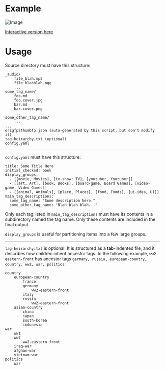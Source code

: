 # Example

![Image](https://github.com/user-attachments/assets/ddf782d8-611c-4431-a171-0b01bcbd6f2a)

[Interactive version here](https://agray.org/bookrevs/)

# Usage

Source directory must have this structure:

    _audio/
        file_blah.mp3
        file_blahblah.ogg
        ...
    some_tag_name/
        foo.md
        foo.cover.jpg
        bar.md
        bar.cover.png
        ...
    some_other_tag_name/
        ...
    ...
    origfp2thumbfp.json (auto-generated by this script, but don't modify it)
    tag-heirarchy.txt (optional)
    config.yaml

***

`config.yaml` must have this structure:

    title: Some Title Here
    initial_checked: book
    display_groups:
      - [[movie, Movies], [tv-show: TV], [youtuber, Youtuber]]
      - [[art, Art], [book, Books], [board-game, Board Games], [video-game, Video Games]]
      - [[animal, Animals], [place, Places], [food, Foods], [ui-idea, UI]]
    main_tag_descriptions:
      some_tag_name: "Some description here."
      some_other_tag_name: "Blah blah blah..."

Only each tag listed in `main_tag_descriptions` must have its contents in a subdirectory named the tag name. Only these contents are included in the final output.

`display_groups` is useful for partitioning items into a few large groups.

***

`tag-heirarchy.txt` is optional. It is structured as a **tab**-indented file, and it describes how children inherit ancestor tags. In the following example, `ww2-eastern-front` has ancestor tags `germany, russia, european-country, country, ww2, war, politics`:

    country
        european-country
            france
            germany
                ww2-eastern-front
            italy
            russia
                ww2-eastern-front
        asian-country
            china
            japan
            south-korea
            indonesia
    war
        ww1
        ww2
            ww2-eastern-front
        iraq-war
        afghan-war
        vietnam-war
    politics
        war